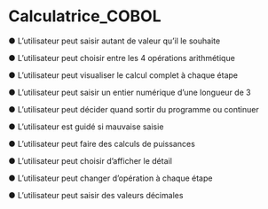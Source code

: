 # Calculatrice_COBOL

● L’utilisateur peut saisir autant de valeur qu’il le souhaite

● L’utilisateur peut choisir entre les 4 opérations arithmétique

● L’utilisateur peut visualiser le calcul complet à chaque étape

● L’utilisateur peut saisir un entier numérique d’une longueur de 3

● L’utilisateur peut décider quand sortir du programme ou continuer

● L’utilisateur est guidé si mauvaise saisie

● L’utilisateur peut faire des calculs de puissances

● L’utilisateur peut choisir d’afficher le détail

● L’utilisateur peut changer d’opération à chaque étape

● L’utilisateur peut saisir des valeurs décimales
